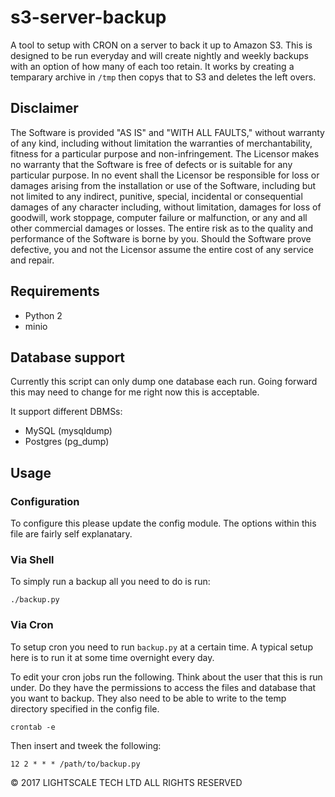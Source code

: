 # s3-server-backup
A tool to setup with CRON on a server to back it up to Amazon S3. This is designed to be run everyday and will create nightly and weekly backups with an option of how many of each too retain. It works by creating a temparary archive in `/tmp` then copys that to S3 and deletes the left overs.

## Disclaimer
The Software is provided "AS IS" and "WITH ALL FAULTS," without warranty of any kind, including without limitation the warranties of merchantability, fitness for a particular purpose and non-infringement. The Licensor makes no warranty that the Software is free of defects or is suitable for any particular purpose. In no event shall the Licensor be responsible for loss or damages arising from the installation or use of the Software, including but not limited to any indirect, punitive, special, incidental or consequential damages of any character including, without limitation, damages for loss of goodwill, work stoppage, computer failure or malfunction, or any and all other commercial damages or losses. The entire risk as to the quality and performance of the Software is borne by you. Should the Software prove defective, you and not the Licensor assume the entire cost of any service and repair.

## Requirements
* Python 2
* minio

## Database support
Currently this script can only dump one database each run. Going forward this may need to change for me right now this is acceptable.

It support different DBMSs:
* MySQL (mysqldump)
* Postgres (pg_dump)


## Usage

### Configuration
To configure this please update the config module. The options within this file are fairly self explanatary.

### Via Shell

To simply run a backup all you need to do is run:

```
./backup.py
```

### Via Cron

To setup cron you need to run `backup.py` at a certain time. A typical setup here is to run it at some time overnight every day.

To edit your cron jobs run the following. Think about the user that this is run under. Do they have the permissions to access the files and database that you want to backup. They also need to be able to write to the temp directory specified in the config file.

```
crontab -e
```

Then insert and tweek the following:

```
12 2 * * * /path/to/backup.py
```

© 2017 LIGHTSCALE TECH LTD ALL RIGHTS RESERVED
